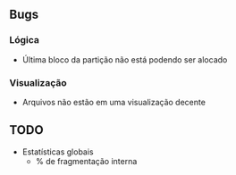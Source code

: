 ## Bugs
### Lógica
- Última bloco da partição não está podendo ser alocado

### Visualização
- Arquivos não estão em uma visualização decente

## TODO
- Estatísticas globais
  - % de fragmentação interna